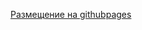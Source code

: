 [Размещение на githubpages](https://ksushaseliv.github.io/demogitpages/ "Размещение на githubpages")
